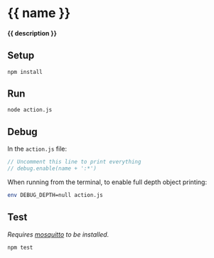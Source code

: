 # {{ name }}
#### {{ description }}

## Setup

```
npm install
```

## Run

```
node action.js
```

## Debug

In the `action.js` file:

```js
// Uncomment this line to print everything
// debug.enable(name + ':*')
```

When running from the terminal, to enable full depth object printing:

```bash
env DEBUG_DEPTH=null action.js
```

## Test

*Requires [mosquitto](https://mosquitto.org/download/) to be installed.*

`npm test`